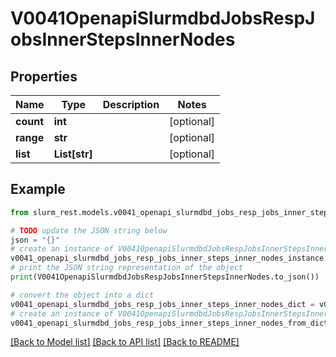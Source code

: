 # V0041OpenapiSlurmdbdJobsRespJobsInnerStepsInnerNodes


## Properties

Name | Type | Description | Notes
------------ | ------------- | ------------- | -------------
**count** | **int** |  | [optional] 
**range** | **str** |  | [optional] 
**list** | **List[str]** |  | [optional] 

## Example

```python
from slurm_rest.models.v0041_openapi_slurmdbd_jobs_resp_jobs_inner_steps_inner_nodes import V0041OpenapiSlurmdbdJobsRespJobsInnerStepsInnerNodes

# TODO update the JSON string below
json = "{}"
# create an instance of V0041OpenapiSlurmdbdJobsRespJobsInnerStepsInnerNodes from a JSON string
v0041_openapi_slurmdbd_jobs_resp_jobs_inner_steps_inner_nodes_instance = V0041OpenapiSlurmdbdJobsRespJobsInnerStepsInnerNodes.from_json(json)
# print the JSON string representation of the object
print(V0041OpenapiSlurmdbdJobsRespJobsInnerStepsInnerNodes.to_json())

# convert the object into a dict
v0041_openapi_slurmdbd_jobs_resp_jobs_inner_steps_inner_nodes_dict = v0041_openapi_slurmdbd_jobs_resp_jobs_inner_steps_inner_nodes_instance.to_dict()
# create an instance of V0041OpenapiSlurmdbdJobsRespJobsInnerStepsInnerNodes from a dict
v0041_openapi_slurmdbd_jobs_resp_jobs_inner_steps_inner_nodes_from_dict = V0041OpenapiSlurmdbdJobsRespJobsInnerStepsInnerNodes.from_dict(v0041_openapi_slurmdbd_jobs_resp_jobs_inner_steps_inner_nodes_dict)
```
[[Back to Model list]](../README.md#documentation-for-models) [[Back to API list]](../README.md#documentation-for-api-endpoints) [[Back to README]](../README.md)


